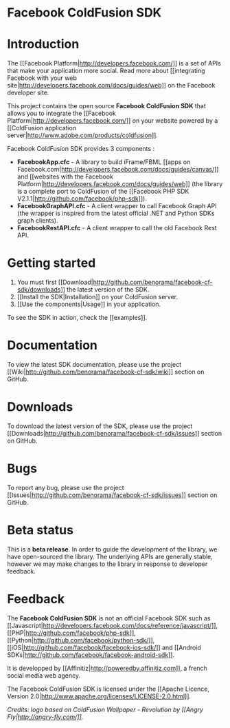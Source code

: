 Facebook ColdFusion SDK
=======================

# Introduction

The [[Facebook Platform|http://developers.facebook.com/]] is a set of APIs that make your application more social. Read more about [[integrating Facebook with your web site|http://developers.facebook.com/docs/guides/web]] on the Facebook developer site. 

This project contains the open source **Facebook ColdFusion SDK** that allows you to integrate the [[Facebook Platform|http://developers.facebook.com/]] on your website powered by a [[ColdFusion application server|http://www.adobe.com/products/coldfusion]].

Facebook ColdFusion SDK provides 3 components :

* **FacebookApp.cfc** - A library to build iFrame/FBML [[apps on Facebook.com|http://developers.facebook.com/docs/guides/canvas/]] and [[websites with the Facebook Platform|http://developers.facebook.com/docs/guides/web]] (the library is a complete port to ColdFusion of the [[Facebook PHP SDK V2.1.1|http://github.com/facebook/php-sdk]]).
* **FacebookGraphAPI.cfc** - A client wrapper to call Facebook Graph API (the wrapper is inspired from the latest official .NET and Python SDKs graph clients).
* **FacebookRestAPI.cfc** - A client wrapper to call the old Facebook Rest API.

# Getting started

1. You must first [[Download|http://github.com/benorama/facebook-cf-sdk/downloads]] the latest version of the SDK.
2. [[Install the SDK|Installation]] on your ColdFusion server.
3. [[Use the components|Usage]] in your application.

To see the SDK in action, check the [[examples]].

# Documentation

To view the latest SDK documentation, please use the project [[Wiki|http://github.com/benorama/facebook-cf-sdk/wiki]] section on GitHub.

# Downloads

To download the latest version of the SDK, please use the project [[Downloads|http://github.com/benorama/facebook-cf-sdk/issues]] section on GitHub.

# Bugs

To report any bug, please use the project [[Issues|http://github.com/benorama/facebook-cf-sdk/issues]] section on GitHub.

# Beta status

This is a **beta release**.
In order to guide the development of the library, we have open-sourced the library. 
The underlying APIs are generally stable, however we may make changes to the library in response to developer feedback.

# Feedback

The **Facebook ColdFusion SDK** is not an official Facebook SDK such as [[Javascript|http://developers.facebook.com/docs/reference/javascript/]], [[PHP|http://github.com/facebook/php-sdk]], [[Python|http://github.com/facebook/python-sdk/]], [[iOS|http://github.com/facebook/facebook-ios-sdk/]] and [[Android SDKs|http://github.com/facebook/facebook-android-sdk]].

It is developped by [[Affinitiz|http://poweredby.affinitiz.com]], a french social media web agency.

The Facebook ColdFusion SDK is licensed under the [[Apache Licence, Version 2.0|http://www.apache.org/licenses/LICENSE-2.0.html]].

*Credits: logo based on ColdFusion Wallpaper - Revolution by [[Angry Fly|http://angry-fly.com/]].*
